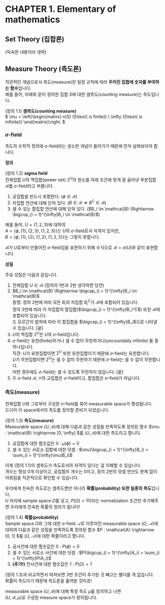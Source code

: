 # CHAPTER 1. Elementary of mathematics


## Set Theory (집합론)

(익숙한 내용이라 생략)


## Measure Theory (측도론)

직관적인 개념으로서 측도(measure)란 일정 규칙에 따라 **주어진 집합에 숫자를 부여하는 함수**입니다.  
예를 들어, 아래와 같이 정의한 집합 $S$에 대한 셈측도(counting measure)는 측도입니다.

(정의 1.1) **셈측도(counting measure)**  
$ \mu = \left\{\begin{matrix}
n(S) (S\text{ is finite}) \\ \infty (S\text{ is infinite})
\end{matrix}\right.  $

### $\sigma$-field

측도의 수학적 정의에 $\sigma$-field라는 생소한 개념이 들어가기 때문에 먼저 살펴보아야 합니다.

**정의**

(정의 1.2) **sigma field**  
전체집합 $U$의 멱집합(power set) $2^U$의 원소를 아래 조건에 맞게 잘 골라낸 부분집합 $\mathcal{B}$를 $\sigma$-field라고 부릅니다.

1. 공집합을 반드시 포함한다. ($\phi \in \mathcal{B}$)
2. 차집합 연산에 대해 닫혀 있다. ($B \in \mathcal{B} \Rightarrow B^C \in \mathcal{B}$)
3. 셀 수 있는 합집합 연산에 대해 닫혀 있다. ($B_i \in \mathcal{B} \Rightarrow \bigcup_{i = 1}^{\infty}B_i \in \mathcal{B}$)

예를 들어, $U = \{1, 2, 3\}$에 대하여  
$A = \{\phi, \{1 \}, \{2, 3 \}, \{1, 2, 3 \}\}$는 $U$의 $\sigma$-field로서 자격이 있지만,  
$B = \{\phi, \{1 \}, \{2 \}, \{1, 2 \}, \{1, 2, 3 \}\}$는 그렇지 못합니다.

$\mathcal{B}$가 $U$로부터 만들어진 $\sigma$-field임을 표현하기 위해 수식으로 $\mathcal{B} = \sigma(U)$와 같이 표현합니다.

**성질**

주요 성질은 다음과 같습니다.

1. 전체집합 $U \in \mathcal{B}$ (정의의 1번과 2번 생각하면 당연)
2. $B_i \in \mathcal{B} \Rightarrow \bigcap_{i = 1}^{\infty}B_i \in \mathcal{B}$  
증명: 정의 2번에 따라 모든 $B_i$의 차집합 $B_i^C$가 $\mathcal{B}$에 포함되어 있습니다.   
정의 3번에 따라 이 차집합의 합집합($\bigcup_{i = 1}^{\infty}B_i^C$) 또한 $\mathcal{B}$에 포함되어 있습니다.  
드 모르간의 법칙에 따라 이 합집합을 $\bigcap_{i = 1}^{\infty}B_i$으로 나타낼 수 있습니다. [끝]
3. $U$의 멱집합 $2^U$은 $U$의 $\sigma$-field입니다.
4. $\sigma$-field는 유한(finite)하거나 셀 수 없이 무한하거나(uncountably infinite) 둘 중 하나입니다.  
직관: $U$가 유한집합이면 $2^U$ 또한 유한집합이기 때문에 $\sigma$-field는 유한합니다.  
$U$가 무한집합이면 $2^U$는 셀 수 없이 무한하기 때문에 $\sigma$-field는 셀 수 없이 무한합니다.  
어떤 경우에도 $\sigma$-field는 셀 수 있도록 무한하지 않습니다. [끝]
5. 두 $\sigma$-field $\mathcal{B}$, $\mathcal{C}$의 교집합은 $\sigma$-field이고, 합집합은 $\sigma$-field가 아닙니다.

### 측도(measure)

전체집합 $U$와 그로부터 구성한 $\sigma$-field를 묶어 measurable space가 형성됩니다.   
드디어 이 space에서의 측도를 정의할 준비가 되었습니다.

(정의 1.3) **측도(measure)**  
Measurable space $(U, \mathcal{B})$에 대해 다음과 같은 성질을 만족하도록 정의된 함수 $\mu : \mathcal{B} \rightarrow [0, \infty] $를 $(U, \mathcal{B})$에 대한 측도라고 합니다.

1. 공집합에 대한 함숫값은 0 : $\mu(\phi) = 0$
2. 셀 수 있는 서로소 집합에 대한 덧셈 : $\mu(\bigcup_{i = 1}^{\infty}B_i) = \sum_{i = 1}^{\infty}\mu(B_i)$

이제 (정의 1.1)의 셈측도가 측도로서의 자격이 있다는 걸 이해할 수 있습니다.  
개수는 항상 0개 이상이고, 공집합의 개수는 0이고, 정의 2번의 덧셈 연산도 문제 없이 이뤄짐을 직관적으로 확인할 수 있습니다.

우리에게 친숙한 측도로는 셈측도뿐만 아니라 **확률(probability) 또한 일종의 측도**입니다.  
$U$ 자리에 sample space $\Omega$를 넣고, $P(\Omega) = 1$이라는 normalization 조건만 추가해주면 우리에게 친숙한 확률의 정의가 됩니다!

(정의 1.4) **확률(probability)**  
Sample space $\Omega$와 그에 대한 $\sigma$-field $\mathcal{A}$로 이루어진 measurable space $(\Omega, \mathcal{A})$에 대하여 다음과 같은 성질을 만족하도록 정의된 함수 $P : \mathcal{A} \rightarrow [0, 1] $를 $(\Omega, \mathcal{A})$에 대한 확률이라고 합니다.

1. 공사건에 대한 함숫값은 0 : $P(\phi) = 0$
2. 셀 수 있는 서로소 사건에 대한 덧셈 : $P(\bigcup_{i = 1}^{\infty}A_i) = \sum_{i = 1}^{\infty}P(A_i)$
3. **(추가!)** 전사건에 대한 함숫값은 1 : $P(\Omega) = 1$

(정의 1.3)과 비교하면서 따져보면 3번 조건이 추가된 것 빼고는 별다를 게 없습니다.  
확률이 측도이기 때문에 측도론을 훑어본 것이죠!

measurable space $(U, \mathcal{B})$에 대해 특정 측도 $\mu$를 정의하고 나면  
$(U, \mathcal{B}, \mu)$로 구성된 measure space가 정의됩니다.